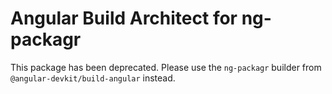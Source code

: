 # Angular Build Architect for ng-packagr

This package has been deprecated. Please use the `ng-packagr` builder from `@angular-devkit/build-angular` instead.
